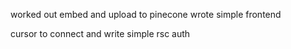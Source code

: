 worked out embed and upload to pinecone
wrote simple frontend 

cursor to connect and write simple rsc auth
